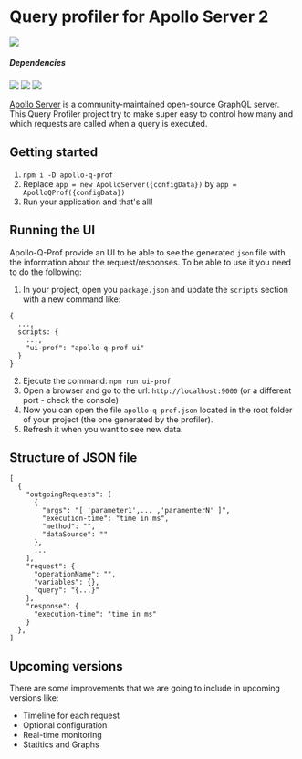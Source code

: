 # Query profiler for Apollo Server 2
![](https://img.shields.io/static/v1.svg?label=Latest&message=2.0.0&color=green)

##### Dependencies
![](https://img.shields.io/static/v1.svg?label=Apollo%20Server&message=2.2.3&color=red)
![](https://img.shields.io/static/v1.svg?label=Typescript&message=3.3.3&color=blue)
![](https://img.shields.io/static/v1.svg?label=GraphQL&message=14.0.2&color=yellow)

[Apollo Server](https://www.apollographql.com) is a community-maintained open-source GraphQL server. This Query Profiler project try to make super easy to control how many and which requests are called when a query is executed.

## Getting started

1. `npm i -D apollo-q-prof`
2. Replace `app = new ApolloServer({configData})` by `app = ApolloQProf({configData})`
3. Run your application and that's all!

## Running the UI
Apollo-Q-Prof provide an UI to be able to see the generated `json` file with the information about the request/responses. To be able to use it you need to do the following:

1. In your project, open you `package.json` and update the `scripts` section with a new command like:
```
{
  ...,
  scripts: {
    ...,
    "ui-prof": "apollo-q-prof-ui"
  }
}
```
2. Ejecute the command: `npm run ui-prof`
3. Open a browser and go to the url: `http://localhost:9000` (or a different port - check the console)
4. Now you can open the file `apollo-q-prof.json` located in the root folder of your project (the one generated by the profiler).
5. Refresh it when you want to see new data.

## Structure of JSON file

```
[
  {
    "outgoingRequests": [
      {
        "args": "[ 'parameter1',... ,'paramenterN' ]",
        "execution-time": "time in ms",
        "method": "",
        "dataSource": ""
      },
      ...
    ],
    "request": {
      "operationName": "",
      "variables": {},
      "query": "{...}"
    },
    "response": {
      "execution-time": "time in ms"
    }
  },
]
```

## Upcoming versions

There are some improvements that we are going to include in upcoming versions like:
* Timeline for each request
* Optional configuration
* Real-time monitoring
* Statitics and Graphs
